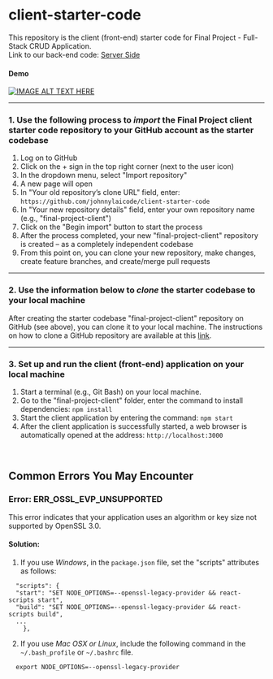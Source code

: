 # client-starter-code

This repository is the client (front-end) starter code for Final Project - Full-Stack CRUD Application.
</br> Link to our back-end code: [Server Side](https://github.com/stephxsb/Final-project-server)

#### Demo 
[![IMAGE ALT TEXT HERE](https://img.youtube.com/vi/iTsEKSANbjQ/0.jpg)](https://www.youtube.com/watch?v=iTsEKSANbjQ)

----------
### 1. Use the following process to ***import*** the Final Project client starter code repository to your GitHub account as the starter codebase
1.	Log on to GitHub
2.	Click on the + sign in the top right corner (next to the user icon)
3.	In the dropdown menu, select "Import repository"
4.	A new page will open
5.	In "Your old repository’s clone URL" field, enter: `https://github.com/johnnylaicode/client-starter-code`
6.	In "Your new repository details" field, enter your own repository name (e.g., "final-project-client")
7.	Click on the "Begin import" button to start the process
8.	After the process completed, your new "final-project-client" repository is created – as a completely independent codebase
9.	From this point on, you can clone your new repository, make changes, create feature branches, and create/merge pull requests

----------
### 2. Use the information below to ***clone*** the starter codebase to your local machine
After creating the starter codebase "final-project-client" repository on GitHub (see above), you can clone it to your local machine. The instructions on how to clone a GitHub repository are available at this [link](https://docs.github.com/en/repositories/creating-and-managing-repositories/cloning-a-repository).

----------
### 3. Set up and run the client (front-end) application on your local machine
1.	Start a terminal (e.g., Git Bash) on your local machine.
2.  Go to the "final-project-client" folder, enter the command to install dependencies: `npm install` 
3.	Start the client application by entering the command: `npm start` 
4.	After the client application is successfully started, a web browser is automatically opened at the address: `http://localhost:3000` 

<br/>

## Common Errors You May Encounter
### Error: ERR_OSSL_EVP_UNSUPPORTED
This error indicates that your application uses an algorithm or key size not supported by OpenSSL 3.0.
#### Solution: 
1. If you use *Windows*, in the `package.json` file, set the "scripts" attributes as follows:

```
  "scripts": {
  "start": "SET NODE_OPTIONS=--openssl-legacy-provider && react-scripts start", 
  "build": "SET NODE_OPTIONS=--openssl-legacy-provider && react-scripts build", 
  ...
    },
```

2. If you use *Mac OSX or Linux*, include the following command in the `~/.bash_profile` or `~/.bashrc` file.

```
  export NODE_OPTIONS=--openssl-legacy-provider
```
